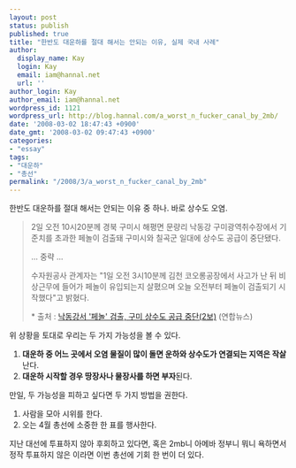 ```yaml
---
layout: post
status: publish
published: true
title: "한반도 대운하를 절대 해서는 안되는 이유, 실제 국내 사례"
author:
  display_name: Kay
  login: Kay
  email: iam@hannal.net
  url: ''
author_login: Kay
author_email: iam@hannal.net
wordpress_id: 1121
wordpress_url: http://blog.hannal.com/a_worst_n_fucker_canal_by_2mb/
date: '2008-03-02 18:47:43 +0900'
date_gmt: '2008-03-02 09:47:43 +0900'
categories:
- "essay"
tags:
- "대운하"
- "총선"
permalink: "/2008/3/a_worst_n_fucker_canal_by_2mb"
---
```

<p>한반도 대운하를 절대 해서는 안되는 이유 중 하나. 바로 상수도 오염.</p>
<blockquote><p>2일 오전 10시20분께 경북 구미시 해평면 문량리 낙동강 구미광역취수장에서 기준치를 초과한 페놀이 검출돼 구미시와 칠곡군 일대에 상수도 공급이 중단됐다.</p>
<p>... 중략 ...</p>
<p>수자원공사 관계자는 "1일 오전 3시10분께 김천 코오롱공장에서 사고가 난 뒤 비상근무에 들어가 페놀이 유입되는지 살폈으며 오늘 오전부터 페놀이 검출되기 시작했다"고 밝혔다.</p>
<p>* 출처 : <a href="http://news.media.daum.net/society/welfare/200803/02/yonhap/v20178835.html">낙동강서 '페놀' 검출, 구미 상수도 공급 중단(2보)</a> (연합뉴스)</p></blockquote>
<p>위 상황을 토대로 우리는 두 가지 가능성을 볼 수 있다.</p>
<ol>
<li><strong>대운하 중 어느 곳에서 오염 물질이 많이 돌면 운하와 상수도가 연결되는 지역은 작살</strong>난다.</li>
<li><strong>대운하 시작할 경우 땅장사나 물장사를 하면 부자</strong>된다.</li>
</ol>
<p>만일, 두 가능성을 피하고 싶다면 두 가지 방법을 권한다.</p>
<ol>
<li>사람을 모아 시위를 한다.</li>
<li>오는 4월 총선에 소중한 한 표를 행사한다.</li>
</ol>
<p>지난 대선에 투표하지 않아 후회하고 있다면, 혹은 2mb니 아메바 정부니 뭐니 욕하면서 정작 투표하지 않은 이라면 이번 총선에 기회 한 번이 더 있다.</p>
